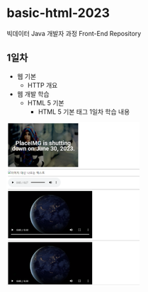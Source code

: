 # basic-html-2023
빅데이터 Java 개발자 과정 Front-End Repository

## 1일차
- 웹 기본
    - HTTP 개요
- 웹 개발 학습
    - HTML 5 기본
        - HTML 5 기본 태그
1일차 학습 내용
<!--![멀티미디어](https://github.com/shmjo0604/basic-html-2023/blob/main/image/day01.png?raw=true)-->
<img src="https://raw.githubusercontent.com/shmjo0604/basic-html-2023/main/image/day01.png" width="300">
